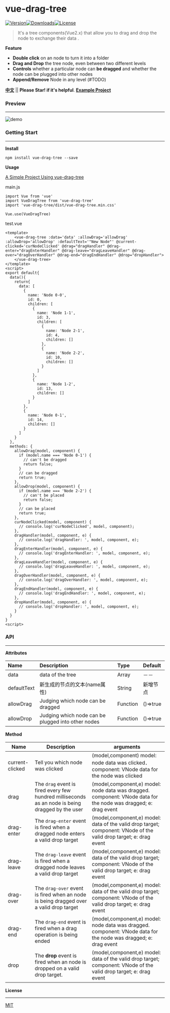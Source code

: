 # vue-drag-tree

[![Version](http://img.shields.io/npm/v/vue-drag-tree.svg)](https://www.npmjs.com/package/vue-drag-tree)[![Downloads](http://img.shields.io/npm/dm/vue-drag-tree.svg)](https://www.npmjs.com/package/vue-drag-tree)[![License](https://img.shields.io/npm/l/vue-drag-tree.svg?style=flat)](https://opensource.org/licenses/MIT)

> It's a tree components(Vue2.x) that allow you to drag and drop the node to exchange their data .

**Feature**

- **Double click** on an node to turn it into a folder
- **Drag and Drop** the tree node, even between two different levels
- **Controls** whether a particular node can **be dragged** and whether the node can be plugged into other nodes
- **Append/Remove** Node in any level (#TODO)

**[中文](README_ZH.md)** || **Please Star! if it's helpful**.
**[Example Project](https://github.com/shuiRong/vue-drag-tree-demo)**

### Preview

---

![demo](static/preview.gif)

### Getting Start

---

**Install**

`npm install vue-drag-tree --save`

**Usage**

[A Simple Project Using vue-drag-tree](https://github.com/shuiRong/vue-drag-tree-demo)



main.js

```vue
import Vue from 'vue'
import VueDragTree from 'vue-drag-tree'
import 'vue-drag-tree/dist/vue-drag-tree.min.css'

Vue.use(VueDragTree)
```

test.vue

```vue
<template>
	<vue-drag-tree :data='data' :allowDrag='allowDrag' :allowDrop='allowDrop' :defaultText='"New Node"' @current-clicked='curNodeClicked' @drag="dragHandler" @drag-enter="dragEnterHandler" @drag-leave="dragLeaveHandler" @drag-over="dragOverHandler" @drag-end="dragEndHandler" @drop="dropHandler">
    </vue-drag-tree>
</template>
<script>
export default{
  data(){
    return{
      data: [
        {
          name: 'Node 0-0',
          id: 0,
          children: [
            {
              name: 'Node 1-1',
              id: 3,
              children: [
                {
                  name: 'Node 2-1',
                  id: 4,
                  children: []
                },
                {
                  name: 'Node 2-2',
                  id: 10,
                  children: []
                }
              ]
            },
            {
              name: 'Node 1-2',
              id: 13,
              children: []
            }
          ]
        },
        {
          name: 'Node 0-1',
          id: 14,
          children: []
        }
      ]
    }
  },
  methods: {
   	allowDrag(model, component) {
      if (model.name === 'Node 0-1') {
        // can't be dragged
        return false;
      }
      // can be dragged
      return true;
    },
    allowDrop(model, component) {
      if (model.name === 'Node 2-2') {
        // can't be placed
        return false;
      }
      // can be placed
      return true;
    },
    curNodeClicked(model, component) {
      // console.log('curNodeClicked', model, component);
    },
    dragHandler(model, component, e) {
      // console.log('dragHandler: ', model, component, e);
    },
    dragEnterHandler(model, component, e) {
      // console.log('dragEnterHandler: ', model, component, e);
    },
    dragLeaveHandler(model, component, e) {
      // console.log('dragLeaveHandler: ', model, component, e);
    },
    dragOverHandler(model, component, e) {
      // console.log('dragOverHandler: ', model, component, e);
    },
    dragEndHandler(model, component, e) {
      // console.log('dragEndHandler: ', model, component, e);
    },
    dropHandler(model, component, e) {
      // console.log('dropHandler: ', model, component, e);
    }
  }
}
<script>
```

### API

---

**Attributes**

| Name        | Description                                        | Type     | Default  |
| :---------- | :------------------------------------------------- | :------- | :------- |
| data        | data of the tree                                   | Array    | －－     |
| defaultText | 新生成的节点的文本(name属性)                       | String   | 新增节点 |
| allowDrag   | Judging which node can be dragged                  | Function | ()=>true |
| allowDrop   | Judging which node can be plugged into other nodes | Function | ()=>true |



**Method**

| Name            | Description                                                                                      | arguments                                                                                                          |
| --------------- | ------------------------------------------------------------------------------------------------ | ------------------------------------------------------------------------------------------------------------------ |
| current-clicked | Tell you which node was clicked                                                                  | (model,component) model:  node data was clicked． component: VNode data for the node was clicked                   |
| drag            | The `drag` event is fired every few hundred milliseconds as an node is being dragged by the user | (model,component,e) model: node data was dragged. component: VNode data for the node was dragged; e: drag event    |
| drag-enter      | The `drag-enter` event is fired when a dragged node enters a valid drop target                   | (model,component,e) model: data of the valid drop target; component: VNode of the valid drop target; e: drag event |
| drag-leave      | The `drag-leave` event is fired when a dragged node leaves a valid drop target                   | (model,component,e) model: data of the valid drop target; component: VNode of the valid drop target; e: drag event |
| drag-over       | The `drag-over` event is fired when an node is being dragged over a valid drop target            | (model,component,e) model: data of the valid drop target; component: VNode of the valid drop target; e: drag event |
| drag-end        | The `drag-end` event is fired when a drag operation is being ended                               | (model,component,e) model: node data was dragged. component: VNode data for the node was dragged; e: drag event    |
| drop            | The **drop** event is fired when an node is dropped on a valid drop target.                      | (model,component,e) model: data of the valid drop target; component: VNode of the valid drop target; e: drag event |




**License**

---

[MIT](LICENSE)
